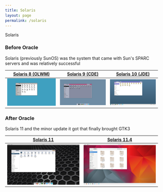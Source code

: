 ```yaml
---
title: Solaris
layout: page
permalink: /solaris
---
```


Solaris 

### Before Oracle
Solaris (previously SunOS) was the system that came with Sun's SPARC servers and was relatively successful

| [Solaris 8 (OLWM)](https://github.com/B00merang-Project/Solaris-8) | [Solaris 9 (CDE)](https://github.com/B00merang-Project/Solaris-) | [Solaris 10 (JDE)](https://github.com/B00merang-Project/Solaris-10) |
| --- | --- | --- |
| ![solaris-8](resources/screenshots/solaris-8/sunos-5.8-olwm_1.png) | ![solaris-9](resources/screenshots/solaris-9/sunos-5.9-cde_1.png) | ![solaris-10](resources/screenshots/solaris-10/sunos-5.10-blueprint_1.png) |

### After Oracle
Solaris 11 and the minor update it got that finally brought GTK3

| [Solaris 11](https://github.com/B00merang-Project/Solaris-11) | [Solaris 11.4](https://github.com/B00merang-Project/Adwaita) |
| --- | --- |
| ![solaris-11](resources/screenshots/solaris-11/sunos-5.11-nimbus_1.png) | ![solaris-11.4](resources/screenshots/solaris-11.4/sunos-5.11-adwaita_1.png) |
